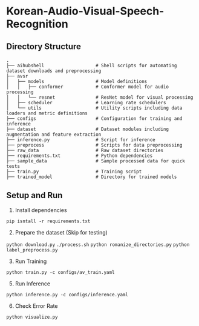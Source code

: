 # Korean-Audio-Visual-Speech-Recognition

## Directory Structure
```plaintext
.
├── aihubshell                   # Shell scripts for automating dataset downloads and preprocessing
├── avsr
│   ├── models                   # Model definitions
│   │   ├── conformer            # Conformer model for audio processing
│   │   └── resnet               # ResNet model for visual processing
│   ├── scheduler                # Learning rate schedulers
│   └── utils                    # Utility scripts including data loaders and metric definitions
├── configs                      # Configuration for training and inference
├── dataset                      # Dataset modules including augmentation and feature extraction
├── inference.py                 # Script for inference
├── preprocess                   # Scripts for data preprocessing
├── raw_data                     # Raw dataset directories
├── requirements.txt             # Python dependencies
├── sample_data                  # Sample processed data for quick tests
├── train.py                     # Training script
├── trained_model                # Directory for trained models
```

## Setup and Run
1. Install dependencies

`pip isntall -r requirements.txt`

2. Prepare the dataset (Skip for testing)

`python download.py`
`./process.sh`
`python romanize_directories.py`
`python label_preprocess.py`

3. Run Training

`python train.py -c configs/av_train.yaml`

5. Run Inference

`python inference.py -c configs/inference.yaml`

6. Check Error Rate

`python visualize.py`
